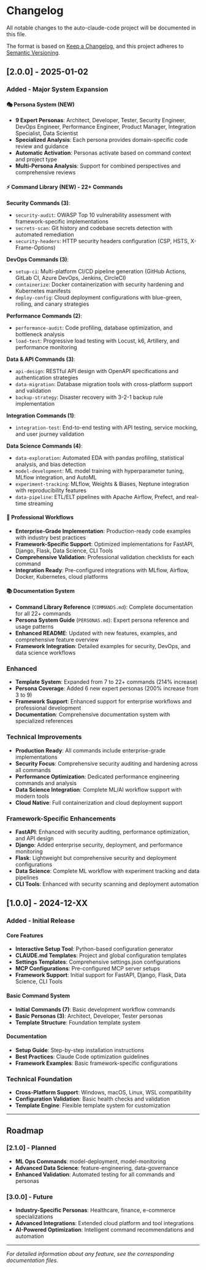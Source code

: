 # Changelog

All notable changes to the auto-claude-code project will be documented in this file.

The format is based on [Keep a Changelog](https://keepachangelog.com/en/1.0.0/),
and this project adheres to [Semantic Versioning](https://semver.org/spec/v2.0.0.html).

## [2.0.0] - 2025-01-02

### Added - Major System Expansion

#### 🎭 Persona System (NEW)
- **9 Expert Personas**: Architect, Developer, Tester, Security Engineer, DevOps Engineer, Performance Engineer, Product Manager, Integration Specialist, Data Scientist
- **Specialized Analysis**: Each persona provides domain-specific code review and guidance
- **Automatic Activation**: Personas activate based on command context and project type
- **Multi-Persona Analysis**: Support for combined perspectives and comprehensive reviews

#### ⚡ Command Library (NEW) - 22+ Commands
**Security Commands (3)**:
- `security-audit`: OWASP Top 10 vulnerability assessment with framework-specific implementations
- `secrets-scan`: Git history and codebase secrets detection with automated remediation
- `security-headers`: HTTP security headers configuration (CSP, HSTS, X-Frame-Options)

**DevOps Commands (3)**:
- `setup-ci`: Multi-platform CI/CD pipeline generation (GitHub Actions, GitLab CI, Azure DevOps, Jenkins, CircleCI)
- `containerize`: Docker containerization with security hardening and Kubernetes manifests
- `deploy-config`: Cloud deployment configurations with blue-green, rolling, and canary strategies

**Performance Commands (2)**:
- `performance-audit`: Code profiling, database optimization, and bottleneck analysis
- `load-test`: Progressive load testing with Locust, k6, Artillery, and performance monitoring

**Data & API Commands (3)**:
- `api-design`: RESTful API design with OpenAPI specifications and authentication strategies
- `data-migration`: Database migration tools with cross-platform support and validation
- `backup-strategy`: Disaster recovery with 3-2-1 backup rule implementation

**Integration Commands (1)**:
- `integration-test`: End-to-end testing with API testing, service mocking, and user journey validation

**Data Science Commands (4)**:
- `data-exploration`: Automated EDA with pandas profiling, statistical analysis, and bias detection
- `model-development`: ML model training with hyperparameter tuning, MLflow integration, and AutoML
- `experiment-tracking`: MLflow, Weights & Biases, Neptune integration with reproducibility features
- `data-pipeline`: ETL/ELT pipelines with Apache Airflow, Prefect, and real-time streaming

#### 🔧 Professional Workflows
- **Enterprise-Grade Implementation**: Production-ready code examples with industry best practices
- **Framework-Specific Support**: Optimized implementations for FastAPI, Django, Flask, Data Science, CLI Tools
- **Comprehensive Validation**: Professional validation checklists for each command
- **Integration Ready**: Pre-configured integrations with MLflow, Airflow, Docker, Kubernetes, cloud platforms

#### 📚 Documentation System
- **Command Library Reference** (`COMMANDS.md`): Complete documentation for all 22+ commands
- **Persona System Guide** (`PERSONAS.md`): Expert persona reference and usage patterns
- **Enhanced README**: Updated with new features, examples, and comprehensive feature overview
- **Framework Integration**: Detailed examples for security, DevOps, and data science workflows

### Enhanced
- **Template System**: Expanded from 7 to 22+ commands (214% increase)
- **Persona Coverage**: Added 6 new expert personas (200% increase from 3 to 9)
- **Framework Support**: Enhanced support for enterprise workflows and professional development
- **Documentation**: Comprehensive documentation system with specialized references

### Technical Improvements
- **Production Ready**: All commands include enterprise-grade implementations
- **Security Focus**: Comprehensive security auditing and hardening across all commands
- **Performance Optimization**: Dedicated performance engineering commands and analysis
- **Data Science Integration**: Complete ML/AI workflow support with modern tools
- **Cloud Native**: Full containerization and cloud deployment support

### Framework-Specific Enhancements
- **FastAPI**: Enhanced with security auditing, performance optimization, and API design
- **Django**: Added enterprise security, deployment, and performance monitoring
- **Flask**: Lightweight but comprehensive security and deployment configurations
- **Data Science**: Complete ML workflow with experiment tracking and data pipelines
- **CLI Tools**: Enhanced with security scanning and deployment automation

## [1.0.0] - 2024-12-XX

### Added - Initial Release

#### Core Features
- **Interactive Setup Tool**: Python-based configuration generator
- **CLAUDE.md Templates**: Project and global configuration templates
- **Settings Templates**: Comprehensive settings.json configurations
- **MCP Configurations**: Pre-configured MCP server setups
- **Framework Support**: Initial support for FastAPI, Django, Flask, Data Science, CLI Tools

#### Basic Command System
- **Initial Commands (7)**: Basic development workflow commands
- **Basic Personas (3)**: Architect, Developer, Tester personas
- **Template Structure**: Foundation template system

#### Documentation
- **Setup Guide**: Step-by-step installation instructions
- **Best Practices**: Claude Code optimization guidelines
- **Framework Examples**: Basic framework-specific configurations

### Technical Foundation
- **Cross-Platform Support**: Windows, macOS, Linux, WSL compatibility
- **Configuration Validation**: Basic health checks and validation
- **Template Engine**: Flexible template system for customization

---

## Roadmap

### [2.1.0] - Planned
- **ML Ops Commands**: model-deployment, model-monitoring
- **Advanced Data Science**: feature-engineering, data-governance
- **Enhanced Validation**: Automated testing for all commands and personas

### [3.0.0] - Future
- **Industry-Specific Personas**: Healthcare, finance, e-commerce specializations
- **Advanced Integrations**: Extended cloud platform and tool integrations
- **AI-Powered Optimization**: Intelligent command recommendations and automation

---

*For detailed information about any feature, see the corresponding documentation files.*